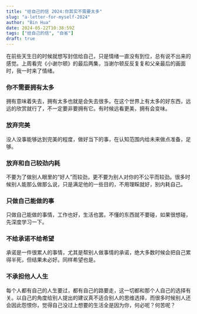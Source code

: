 ```yaml
---
title: "给自己的信 2024:你其实不需要太多"
slug: "a-letter-for-myself-2024"
author: "Bin Hua"
date: 2024-05-22T10:38:59Z
tags: ["给自己的信", "自省"]
draft: true
---
```


在前些天生日的时候就想写封信给自己，只是情绪一直没有到位，总有说不出来的感觉。上周看完《小谢尔顿》的最后两集，当谢尔顿反反复复和父亲最后的画面时，我一时来了情绪。

### 你不需要拥有太多

拥有意味着失去，拥有太多也就是会失去很多。在这个世界上有太多的好东西，远远的欣赏就行了，不一定要非要拥有它。有时候远看更美，拥有会变味。

### 放弃完美

没人没事能够达到完美的程度，做好当下的事，在认知范围内给未来做点准备，足够。

### 放弃和自己较劲内耗

不要为了做别人眼里的“好人”而较劲，更不要为别人对你的不公平而较劲。很多时候别人能那么做那么说，只是满足他的一些目的，不用理睬就好，别内耗自己。

### 只做自己能做的事

只做自己能做的事情，工作也好，生活也罢。不懂的东西就不要碰，如果很想碰，先深度学习一下。

### 不给承诺不给希望

承诺是一件很累人的事情，尤其是帮别人做事情的承诺，绝大多数时候会把自己累得半死，但结果未必好。同样希望也是。

### 不承担他人人生

每个人都有自己的人生要过，都有自己的路要走，这一切都和那个人自己的选择有关。以自己的角度给别人提出的建议真不适合别人的思维选择，而很多时候别人还会因此怨恨你，觉得自己没过上想要的生活全是因为你，何必呢？何苦呢？